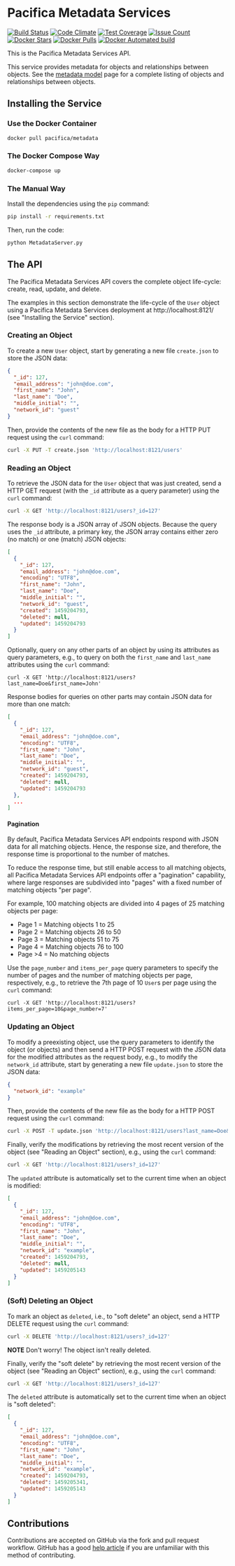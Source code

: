 # Pacifica Metadata Services
[![Build Status](https://travis-ci.org/pacifica/pacifica-metadata.svg?branch=master)](https://travis-ci.org/pacifica/pacifica-metadata)
[![Code Climate](https://codeclimate.com/github/pacifica/pacifica-metadata/badges/gpa.svg)](https://codeclimate.com/github/pacifica/pacifica-metadata)
[![Test Coverage](https://codeclimate.com/github/pacifica/pacifica-metadata/badges/coverage.svg)](https://codeclimate.com/github/pacifica/pacifica-metadata/coverage)
[![Issue Count](https://codeclimate.com/github/pacifica/pacifica-metadata/badges/issue_count.svg)](https://codeclimate.com/github/pacifica/pacifica-metadata)
[![Docker Stars](https://img.shields.io/docker/stars/pacifica/metadata.svg?maxAge=2592000)](https://cloud.docker.com/swarm/pacifica/repository/docker/pacifica/metadata/general)
[![Docker Pulls](https://img.shields.io/docker/pulls/pacifica/metadata.svg?maxAge=2592000)](https://cloud.docker.com/swarm/pacifica/repository/docker/pacifica/metadata/general)
[![Docker Automated build](https://img.shields.io/docker/automated/pacifica/metadata.svg?maxAge=2592000)](https://cloud.docker.com/swarm/pacifica/repository/docker/pacifica/metadata/builds)

This is the Pacifica Metadata Services API.

This service provides metadata for objects and relationships between objects.
See the [metadata model](METADATA_MODEL.md) page for a complete listing of objects and relationships between objects.

## Installing the Service

### Use the Docker Container

```sh
docker pull pacifica/metadata
```

### The Docker Compose Way

```sh
docker-compose up
```

### The Manual Way

Install the dependencies using the `pip` command:

```sh
pip install -r requirements.txt
```

Then, run the code:

```sh
python MetadataServer.py
```

## The API

The Pacifica Metadata Services API covers the complete object life-cycle: create, read, update, and delete.

The examples in this section demonstrate the life-cycle of the `User` object using a Pacifica Metadata Services deployment at http://localhost:8121/ (see "Installing the Service" section).

### Creating an Object

To create a new `User` object, start by generating a new file `create.json` to store the JSON data:

```json
{
  "_id": 127,
  "email_address": "john@doe.com",
  "first_name": "John",
  "last_name": "Doe",
  "middle_initial": "",
  "network_id": "guest"
}
```

Then, provide the contents of the new file as the body for a HTTP PUT request using the `curl` command:

```sh
curl -X PUT -T create.json 'http://localhost:8121/users'
```

### Reading an Object

To retrieve the JSON data for the `User` object that was just created, send a HTTP GET request (with the `_id` attribute as a query parameter) using the `curl` command:

```sh
curl -X GET 'http://localhost:8121/users?_id=127'
```

The response body is a JSON array of JSON objects.
Because the query uses the `_id` attribute, a primary key, the JSON array contains either zero (no match) or one (match) JSON objects:

```json
[
  {
    "_id": 127,
    "email_address": "john@doe.com",
    "encoding": "UTF8",
    "first_name": "John",
    "last_name": "Doe",
    "middle_initial": "",
    "network_id": "guest",
    "created": 1459204793,
    "deleted": null,
    "updated": 1459204793
  }
]
```

Optionally, query on any other parts of an object by using its attributes as query parameters, e.g., to query on both the `first_name` and `last_name` attributes using the `curl` command:

```
curl -X GET 'http://localhost:8121/users?last_name=Doe&first_name=John'
```

Response bodies for queries on other parts may contain JSON data for more than one match:

```json
[
  {
    "_id": 127,
    "email_address": "john@doe.com",
    "encoding": "UTF8",
    "first_name": "John",
    "last_name": "Doe",
    "middle_initial": "",
    "network_id": "guest",
    "created": 1459204793,
    "deleted": null,
    "updated": 1459204793
  },
  ...
]
```

#### Pagination

By default, Pacifica Metadata Services API endpoints respond with JSON data for all matching objects.
Hence, the response size, and therefore, the response time is proportional to the number of matches.

To reduce the response time, but still enable access to all matching objects, all Pacifica Metadata Services API endpoints offer a "pagination" capability, where large responses are subdivided into "pages" with a fixed number of matching objects "per page".

For example, 100 matching objects are divided into 4 pages of 25 matching objects per page:

* Page 1 = Matching objects 1 to 25
* Page 2 = Matching objects 26 to 50
* Page 3 = Matching objects 51 to 75
* Page 4 = Matching objects 76 to 100
* Page >4 = No matching objects

Use the `page_number` and `items_per_page` query parameters to specify the number of pages and the number of matching objects per page, respectively, e.g., to retrieve the 7th page of 10 `User`s per page using the `curl` command:

```
curl -X GET 'http://localhost:8121/users?items_per_page=10&page_number=7'
```

### Updating an Object

To modify a preexisting object, use the query parameters to identify the
object (or objects) and then send a HTTP POST request with the JSON data for the modified attributes as the request body, e.g., to modify the `network_id` attribute, start by generating a new file `update.json` to store the JSON data:

```json
{
  "network_id": "example"
}
```

Then, provide the contents of the new file as the body for a HTTP POST request using the `curl` command:

```sh
curl -X POST -T update.json 'http://localhost:8121/users?last_name=Doe&first_name=John'
```

Finally, verify the modifications by retrieving the most recent version of the object (see "Reading an Object" section), e.g., using the `curl` command:

```sh
curl -X GET 'http://localhost:8121/users?_id=127'
```

The `updated` attribute is automatically set to the current time when an object is modified:

```json
[
  {
    "_id": 127,
    "email_address": "john@doe.com",
    "encoding": "UTF8",
    "first_name": "John",
    "last_name": "Doe",
    "middle_initial": "",
    "network_id": "example",
    "created": 1459204793,
    "deleted": null,
    "updated": 1459205143
  }
]
```

### (Soft) Deleting an Object

To mark an object as `deleted`, i.e., to "soft delete" an object, send a HTTP DELETE request using the `curl` command:

```sh
curl -X DELETE 'http://localhost:8121/users?_id=127'
```

**NOTE** Don't worry! The object isn't really deleted.

Finally, verify the "soft delete" by retrieving the most recent version of the object (see "Reading an Object" section), e.g., using the `curl` command:

```sh
curl -X GET 'http://localhost:8121/users?_id=127'
```

The `deleted` attribute is automatically set to the current time when an object is "soft deleted":

```json
[
  {
    "_id": 127,
    "email_address": "john@doe.com",
    "encoding": "UTF8",
    "first_name": "John",
    "last_name": "Doe",
    "middle_initial": "",
    "network_id": "example",
    "created": 1459204793,
    "deleted": 1459205341,
    "updated": 1459205143
  }
]
```

## Contributions

Contributions are accepted on GitHub via the fork and pull request
workflow.
GitHub has a good [help article](https://help.github.com/articles/using-pull-requests/)
if you are unfamiliar with this method of contributing.
